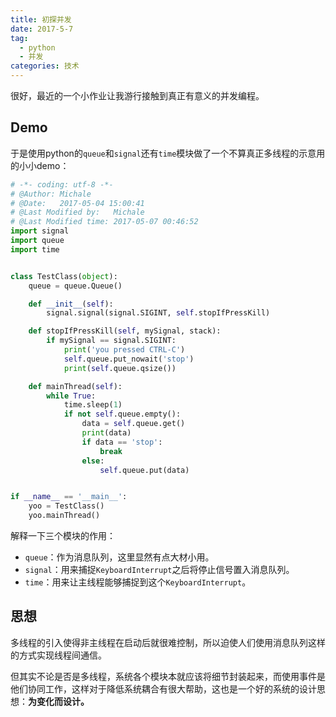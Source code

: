 ```yaml
---
title: 初探并发
date: 2017-5-7
tag:
  - python
  - 并发
categories: 技术
---
```


很好，最近的一个小作业让我游行接触到真正有意义的并发编程。

<!--more-->

## Demo

于是使用python的`queue`和`signal`还有`time`模块做了一个不算真正多线程的示意用的小小demo：

```python
# -*- coding: utf-8 -*-
# @Author: Michale
# @Date:   2017-05-04 15:00:41
# @Last Modified by:   Michale
# @Last Modified time: 2017-05-07 00:46:52
import signal
import queue
import time


class TestClass(object):
    queue = queue.Queue()

    def __init__(self):
        signal.signal(signal.SIGINT, self.stopIfPressKill)

    def stopIfPressKill(self, mySignal, stack):
        if mySignal == signal.SIGINT:
            print('you pressed CTRL-C')
            self.queue.put_nowait('stop')
            print(self.queue.qsize())

    def mainThread(self):
        while True:
            time.sleep(1)
            if not self.queue.empty():
                data = self.queue.get()
                print(data)
                if data == 'stop':
                    break
                else:
                    self.queue.put(data)


if __name__ == '__main__':
    yoo = TestClass()
    yoo.mainThread()

```

解释一下三个模块的作用：

- `queue`：作为消息队列，这里显然有点大材小用。
- `signal`：用来捕捉`KeyboardInterrupt`之后将停止信号置入消息队列。
- `time`：用来让主线程能够捕捉到这个`KeyboardInterrupt`。

## 思想

多线程的引入使得非主线程在启动后就很难控制，所以迫使人们使用消息队列这样的方式实现线程间通信。

但其实不论是否是多线程，系统各个模块本就应该将细节封装起来，而使用事件是他们协同工作，这样对于降低系统耦合有很大帮助，这也是一个好的系统的设计思想：**为变化而设计。**